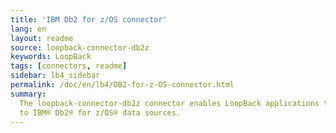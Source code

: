 ```yaml
---
title: 'IBM Db2 for z/OS connector'
lang: en
layout: readme
source: loopback-connector-db2z
keywords: LoopBack
tags: [connectors, readme]
sidebar: lb4_sidebar
permalink: /doc/en/lb4/DB2-for-z-OS-connector.html
summary:
  The loopback-connector-db2z connector enables LoopBack applications to connect
  to IBM® Db2® for z/OS® data sources.
---
```

